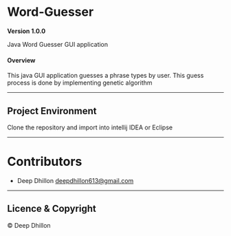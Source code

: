 # Word-Guesser

**Version 1.0.0**

Java Word Guesser GUI application

#### Overview
This java GUI application guesses a phrase types by user. This guess
process is done by implementing genetic algorithm

---
## Project Environment
Clone the repository and import into intellij IDEA or Eclipse

---
# Contributors
- Deep Dhillon <deepdhillon613@gmail.com>

---
## Licence & Copyright
© Deep Dhillon